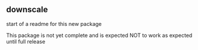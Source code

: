 downscale
---------

start of a readme for this new package

This package is not yet complete and is expected NOT to work as expected until full release